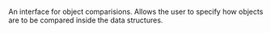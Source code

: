 An interface for object comparisions. Allows the user to specify how objects are to be compared inside the data structures.

